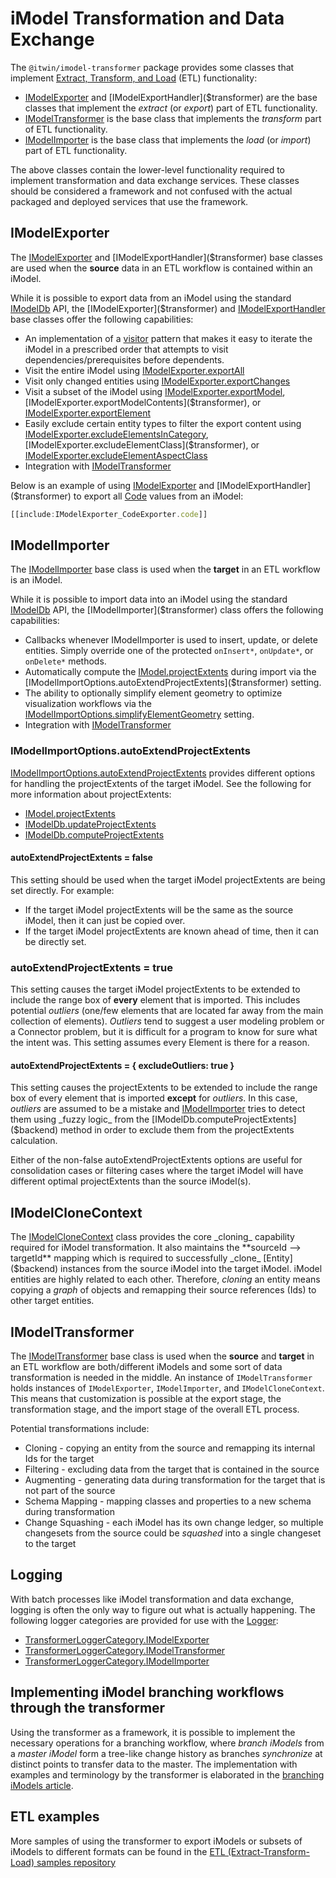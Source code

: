 # iModel Transformation and Data Exchange

The `@itwin/imodel-transformer` package provides some classes that implement [Extract, Transform, and Load](https://en.wikipedia.org/wiki/Extract,_transform,_load) (ETL) functionality:

- [IModelExporter]($transformer) and [IModelExportHandler]($transformer) are the base classes that implement the _extract_ (or _export_) part of ETL functionality.
- [IModelTransformer]($transformer) is the base class that implements the _transform_ part of ETL functionality.
- [IModelImporter]($transformer) is the base class that implements the _load_ (or _import_) part of ETL functionality.

The above classes contain the lower-level functionality required to implement transformation and data exchange services.
These classes should be considered a framework and not confused with the actual packaged and deployed services that use the framework.

## IModelExporter

The [IModelExporter]($transformer) and [IModelExportHandler]($transformer) base classes are used when the **source** data in an ETL workflow is contained within an iModel.

While it is possible to export data from an iModel using the standard [IModelDb]($backend) API, the [IModelExporter]($transformer) and [IModelExportHandler]($transformer) base classes offer the following capabilities:

- An implementation of a [visitor](https://en.wikipedia.org/wiki/Visitor_pattern) pattern that makes it easy to iterate the iModel in a prescribed order that attempts to visit dependencies/prerequisites before dependents.
- Visit the entire iModel using [IModelExporter.exportAll]($transformer)
- Visit only changed entities using [IModelExporter.exportChanges]($transformer)
- Visit a subset of the iModel using [IModelExporter.exportModel]($transformer), [IModelExporter.exportModelContents]($transformer), or [IModelExporter.exportElement]($transformer)
- Easily exclude certain entity types to filter the export content using [IModelExporter.excludeElementsInCategory]($transformer), [IModelExporter.excludeElementClass]($transformer), or [IModelExporter.excludeElementAspectClass]($transformer)
- Integration with [IModelTransformer]($transformer)

Below is an example of using [IModelExporter]($transformer) and [IModelExportHandler]($transformer) to export all [Code]($common) values from an iModel:

```ts
[[include:IModelExporter_CodeExporter.code]]
```

## IModelImporter

The [IModelImporter]($transformer) base class is used when the **target** in an ETL workflow is an iModel.

While it is possible to import data into an iModel using the standard [IModelDb]($backend) API, the [IModelImporter]($transformer) class offers the following capabilities:

- Callbacks whenever IModelImporter is used to insert, update, or delete entities. Simply override one of the protected `onInsert*`, `onUpdate*`, or `onDelete*` methods.
- Automatically compute the [IModel.projectExtents]($common) during import via the [IModelImportOptions.autoExtendProjectExtents]($transformer) setting.
- The ability to optionally simplify element geometry to optimize visualization workflows via the [IModelImportOptions.simplifyElementGeometry]($transformer) setting.
- Integration with [IModelTransformer]($transformer)

### IModelImportOptions.autoExtendProjectExtents

[IModelImportOptions.autoExtendProjectExtents]($transformer) provides different options for handling the projectExtents of the target iModel.
See the following for more information about projectExtents:

- [IModel.projectExtents]($common)
- [IModelDb.updateProjectExtents]($backend)
- [IModelDb.computeProjectExtents]($backend)

#### autoExtendProjectExtents = false

This setting should be used when the target iModel projectExtents are being set directly. For example:

- If the target iModel projectExtents will be the same as the source iModel, then it can just be copied over.
- If the target iModel projectExtents are known ahead of time, then it can be directly set.

### autoExtendProjectExtents = true

This setting causes the target iModel projectExtents to be extended to include the range box of **every** element that is imported.
This includes potential _outliers_ (one/few elements that are located far away from the main collection of elements).
_Outliers_ tend to suggest a user modeling problem or a Connector problem, but it is difficult for a program to know for sure what the intent was.
This setting assumes every Element is there for a reason.

#### autoExtendProjectExtents = { excludeOutliers: true }

This setting causes the projectExtents to be extended to include the range box of every element that is imported **except** for _outliers_.
In this case, _outliers_ are assumed to be a mistake and [IModelImporter]($transformer) tries to detect them using _fuzzy logic_ from the [IModelDb.computeProjectExtents]($backend) method in order to exclude them from the projectExtents calculation.

Either of the non-false autoExtendProjectExtents options are useful for consolidation cases or filtering cases where the target iModel will have different optimal projectExtents than the source iModel(s).

## IModelCloneContext

The [IModelCloneContext]($backend) class provides the core _cloning_ capability required for iModel transformation.
It also maintains the **sourceId --> targetId** mapping which is required to successfully _clone_ [Entity]($backend) instances from the source iModel into the target iModel.
iModel entities are highly related to each other. Therefore, _cloning_ an entity means copying a _graph_ of objects and remapping their source references (Ids) to other target entities.

## IModelTransformer

The [IModelTransformer]($transformer) base class is used when the **source** and **target** in an ETL workflow are both/different iModels and some sort of data transformation is needed in the middle.
An instance of `IModelTransformer` holds instances of `IModelExporter`, `IModelImporter`, and `IModelCloneContext`.
This means that customization is possible at the export stage, the transformation stage, and the import stage of the overall ETL process.

Potential transformations include:

- Cloning - copying an entity from the source and remapping its internal Ids for the target
- Filtering - excluding data from the target that is contained in the source
- Augmenting - generating data during transformation for the target that is not part of the source
- Schema Mapping - mapping classes and properties to a new schema during transformation
- Change Squashing - each iModel has its own change ledger, so multiple changesets from the source could be _squashed_ into a single changeset to the target

## Logging

With batch processes like iModel transformation and data exchange, logging is often the only way to figure out what is actually happening.
The following logger categories are provided for use with the [Logger]($bentley):

- [TransformerLoggerCategory.IModelExporter]($transformer)
- [TransformerLoggerCategory.IModelTransformer]($transformer)
- [TransformerLoggerCategory.IModelImporter]($transformer)

## Implementing iModel branching workflows through the transformer

Using the transformer as a framework, it is possible to implement the necessary operations for a branching workflow,
where _branch iModels_ from a _master iModel_ form a tree-like change history as branches _synchronize_ at distinct points to
transfer data to the master. The implementation with examples and terminology by the transformer is elaborated in the
[branching iModels article](./branching-imodels.md).

## ETL examples

More samples of using the transformer to export iModels or subsets of iModels to different formats
can be found in the [ETL (Extract-Transform-Load) samples repository](https://github.com/iTwin/etl-samples)
